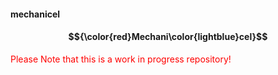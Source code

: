 #### mechanicel

#### $${\color{red}Mechani\color{lightblue}cel}$$

<font color="red">Please Note that this is a work in progress repository!</font>
